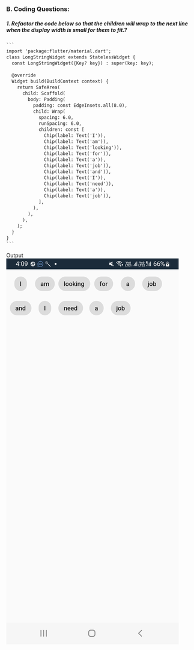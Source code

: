 ### B. Coding Questions:
  ##### 1.  Refactor the code below so that the children will wrap to the next line when the display width is small for them to fit.?
    ```
    import 'package:flutter/material.dart';
    class LongStringWidget extends StatelessWidget {
      const LongStringWidget({Key? key}) : super(key: key);

      @override
      Widget build(BuildContext context) {
        return SafeArea(
          child: Scaffold(
            body: Padding(
              padding: const EdgeInsets.all(8.0),
              child: Wrap(
                spacing: 6.0,
                runSpacing: 6.0,
                children: const [
                  Chip(label: Text('I')),
                  Chip(label: Text('am')),
                  Chip(label: Text('looking')),
                  Chip(label: Text('for')),
                  Chip(label: Text('a')),
                  Chip(label: Text('job')),
                  Chip(label: Text('and')),
                  Chip(label: Text('I')),
                  Chip(label: Text('need')),
                  Chip(label: Text('a')),
                  Chip(label: Text('job')),
                ],
              ),
            ),
          ),
        );
      }
    }
    ```
Output    
![](images/3.jpg)
